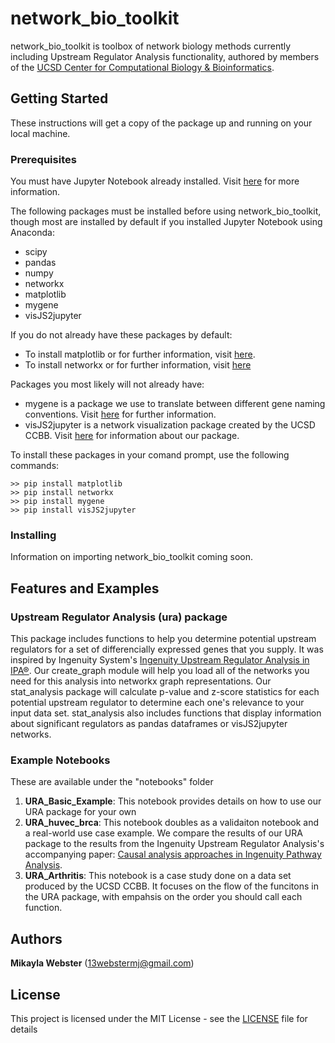 # network_bio_toolkit

network_bio_toolkit is toolbox of network biology methods currently including Upstream Regulator Analysis functionality, authored by members of the [UCSD Center for Computational Biology & Bioinformatics](http://compbio.ucsd.edu).

## Getting Started

These instructions will get a copy of the package up and running on your local machine.

### Prerequisites

You must have Jupyter Notebook already installed. Visit [here](http://jupyter.org/install.html) for more information.

The following packages must be installed before using network_bio_toolkit, though most are installed by default if you installed Jupyter Notebook using Anaconda:

* scipy
* pandas
* numpy
* networkx
* matplotlib
* mygene
* visJS2jupyter

If you do not already have these packages by default:
* To install matplotlib or for further information, visit [here](http://matplotlib.org/users/installing.html).
* To install networkx or for further information, visit [here](https://networkx.github.io/)
 
Packages you most likely will not already have:
* mygene is a package we use to translate between different gene naming conventions. Visit [here](http://mygene.info/) for further information.
* visJS2jupyter is a network visualization package created by the UCSD CCBB. Visit [here](https://ucsd-ccbb.github.io/visJS2jupyter/) for information about our package.
 
To install these packages in your comand prompt, use the following commands:

```
>> pip install matplotlib
>> pip install networkx
>> pip install mygene
>> pip install visJS2jupyter
```


### Installing

Information on importing network_bio_toolkit coming soon.


## Features and Examples

### Upstream Regulator Analysis (ura) package
This package includes functions to help you determine potential upstream regulators for a set of differencially expressed genes that you supply. It was inspired by Ingenuity System's [Ingenuity Upstream Regulator Analysis in IPA®](http://pages.ingenuity.com/rs/ingenuity/images/0812%20upstream_regulator_analysis_whitepaper.pdf). Our create_graph module will help you load all of the networks you need for this analysis into networkx graph representations. Our stat_analysis package will calculate p-value and z-score statistics for each potential upstream regulator to determine each one's relevance to your input data set. stat_analysis also includes functions that display information about significant regulators as pandas dataframes or visJS2jupyter networks.

### Example Notebooks

These are available under the "notebooks" folder

1) **URA_Basic_Example**: This notebook provides details on how to use our URA package for your own 
2) **URA_huvec_brca**: This notebook doubles as a validaiton notebook and a real-world use case example. We compare the results of our URA package to the results from the Ingenuity Upstream Regulator Analysis's accompanying paper: [Causal analysis approaches in Ingenuity Pathway Analysis](https://www.ncbi.nlm.nih.gov/pmc/articles/PMC3928520/).
3) **URA_Arthritis**: This notebook is a case study done on a data set produced by the UCSD CCBB. It focuses on the flow of the funcitons in the URA package, with empahsis on the order you should call each function.


## Authors
**Mikayla Webster** (13webstermj@gmail.com)

## License
This project is licensed under the MIT License - see the [LICENSE](LICENSE) file for details